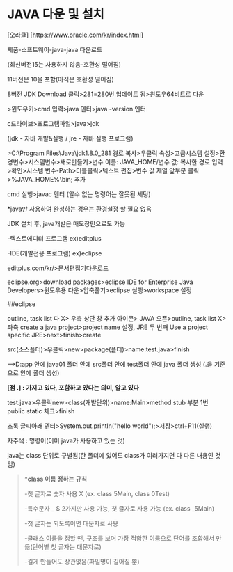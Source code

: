 # JAVA 다운 및 설치

[오라클] [https://www.oracle.com/kr/index.html]



제품-소프트웨어-java-java 다운로드

(최신버전15는 사용하지 않음-호환성 떨어짐)

11버전은 10을 포함(아직은 호환성 떨어짐)

8버전 JDK Download 클릭>281=280번 업데이트 됨>윈도우64비트로 다운

\>윈도우키>cmd 입력>java 엔터>java -version 엔터



c드라이브>프로그램파일>java>jdk

(jdk - 자바 개발&실행 / jre - 자바 실행 프로그램)

\>C:\Program Files\Java\jdk1.8.0_281 경로 복사>우클릭 속성>고급시스템 설정>환경변수>시스템변수>새로만들기>변수 이름: JAVA_HOME/변수 값: 복사한 경로 입력>확인>시스템 변수-Path>더블클릭>텍스트 편집>변수 값 제일 앞부분 클릭>%JAVA_HOME%\bin; 추가

cmd 실행>javac 엔터 (알수 없는 명령어는 잘못된 세팅)



*java만 사용하여 완성하는 경우는 환경설정 할 필요 없음

JDK 설치 후, java개발은 매모장만으로도 가능

-텍스트에디터 프로그램 ex)editplus

-IDE(개발전용 프로그램) ex)eclipse



editplus.com/kr/>문서편집기다운로드



eclipse.org>download packages>eclipse IDE for Enterprise Java Developers>윈도우용 다운>압축풀기>eclipse 실행>workspace 설정



##eclipse

outline, task list 다 X> 우측 상단 창 추가 아이콘> JAVA 오픈>outline, task list X>좌측 create a java project>project name 설정, JRE 두 번째 Use a project specific JRE>next>finish>create

src(소스폴더)>우클릭>new>package(폴더)>name:test.java>finish

-->D:app 안에 java01 폴더 안에 src폴더 안에 test폴더 안에 java 폴더 생성 (.을 기준으로 안에 폴더 생성)



**[점 .] : 가지고 있다, 포함하고 있다는 의미, 알고 있다**



test.java>우클릭new>class(개발단위)>name:Main>method stub 부분 1번 public static 체크>finish

초록 글씨아래 엔터>System.out.println("hello world");>저장>ctrl+F11(실행)



자주색 : 명령어(이미 java가 사용하고 있는 것)

java는 class 단위로 구별됨(한 폴더에 있어도 class가 여러가지면 다 다른 내용인 것임)



> ***class 이름 정하는 규칙**
>
> -첫 글자로 숫자 사용 X (ex. class 5Main, class 0Test)
>
> -특수문자 _ $ 2가지만 사용 가능, 첫 글자로 사용 가능 (ex. class _5Main)
>
> -첫 글자는 되도록이면 대문자로 사용
>
> -클래스 이름을 정할 땐, 구조를 보며 가장 적합한 이름으로 단어를 조합해서 만듦(단어별 첫 글자는 대문자로)
>
> -길게 만들어도 상관없음(파일명이 길어질 뿐)